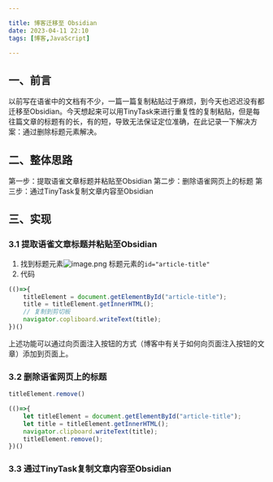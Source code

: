 ```yaml
---

title: 博客迁移至 Obsidian
date: 2023-04-11 22:10
tags: [博客,JavaScript]

---
```

## 一、前言
以前写在语雀中的文档有不少，一篇一篇复制粘贴过于麻烦，到今天也迟迟没有都迁移至Obsidian。今天想起来可以用TinyTask来进行重复性的复制粘贴，但是每往篇文章的标题有的长，有的短，导致无法保证定位准确，在此记录一下解决方案：通过删除标题元素解决。

<!-- more -->

## 二、整体思路
第一步：提取语雀文章标题并粘贴至Obsidian
第二步：删除语雀网页上的标题
第三步：通过TinyTask复制文章内容至Obsidian

## 三、实现
### 3.1 提取语雀文章标题并粘贴至Obsidian
1. 找到标题元素![image.png](https://pic-1313582683.cos.ap-chongqing.myqcloud.com/2023/20230411221924.png)
标题元素的`id="article-title"`
2. 代码
```js
(()=>{
	titleElement = document.getElementById("article-title");
	title = titleElement.getInnerHTML();
	// 复制到剪切板
	navigator.copliboard.writeText(title);
})()
```
上述功能可以通过向页面注入按钮的方式（博客中有关于如何向页面注入按钮的文章）添加到页面上。

### 3.2 删除语雀网页上的标题
```js
titleElement.remove()
```

```js
(()=>{
	let titleElement = document.getElementById("article-title");
	let title = titleElement.getInnerHTML();
	navigator.clipboard.writeText(title);
	titleElement.remove();
})()
```

### 3.3 通过TinyTask复制文章内容至Obsidian